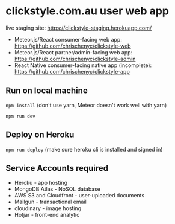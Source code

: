 # clickstyle.com.au user web app

live staging site: https://clickstyle-staging.herokuapp.com/

- Meteor.js/React consumer-facing web app: https://github.com/chrischenyc/clickstyle-web
- Meteor.js/React partner/admin-facing web app: https://github.com/chrischenyc/clickstyle-admin
- React Native consumer-facing native app (incomplete): https://github.com/chrischenyc/clickstyle-app

## Run on local machine

`npm install` (don't use yarn, Meteor doesn't work well with yarn)

`npm run dev`

## Deploy on Heroku

`npm run deploy` (make sure heroku cli is installed and signed in)

## Service Accounts required

- Heroku - app hosting
- MongoDB Atlas - NoSQL database
- AWS S3 and Cloudfront - user-uploaded documents
- Mailgun - transactional email
- cloudinary - image hosting
- Hotjar - front-end analytic
